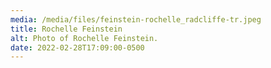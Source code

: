 ```yaml
---
media: /media/files/feinstein-rochelle_radcliffe-tr.jpeg
title: Rochelle Feinstein
alt: Photo of Rochelle Feinstein.
date: 2022-02-28T17:09:00-0500
---
```

